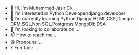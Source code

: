 - 👋 Hi, I’m Muhammed Jasir Ck
- 👀 I’m interested in Python Developer/django developer
- 🌱 I’m currently learning Python,Django,HTML,CSS,Django-ORM,SQL,Non SQL,Postgress,MongoDb,DSA
- 💞️ I’m looking to collaborate on ...
- 📫 How to reach me ...
- 😄 Pronouns: ...
- ⚡ Fun fact: ...

<!---
jasirck/jasirck is a ✨ special ✨ repository because its `README.md` (this file) appears on your GitHub profile.
You can click the Preview link to take a look at your changes.
--->
